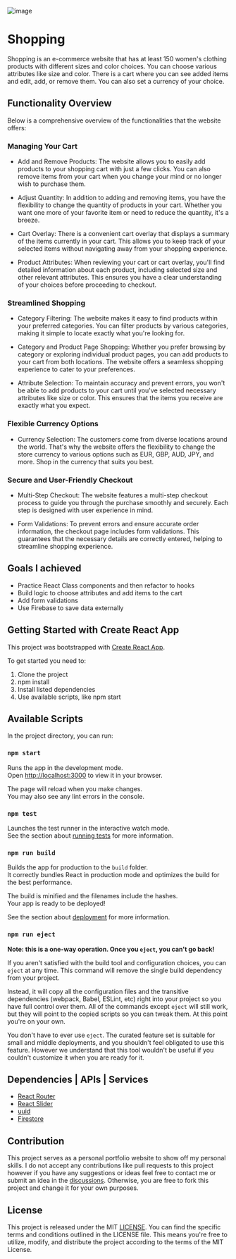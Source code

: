 ![image](https://github.com/user-attachments/assets/41ab1811-b1d6-4c05-b313-59b15dcdf13b)

# Shopping 
Shopping is an e-commerce website that has at least 150 women's clothing products with different sizes and color choices. You can choose various attributes like size and color. There is a cart where you can see added items and edit, add, or remove them. You can also set a currency of your choice.

## Functionality Overview
Below is a comprehensive overview of the functionalities that the website offers:

### Managing Your Cart
- Add and Remove Products: The website allows you to easily add products to your shopping cart with just a few clicks. You can also remove items from your cart when you change your mind or no longer wish to purchase them.

- Adjust Quantity: In addition to adding and removing items, you have the flexibility to change the quantity of products in your cart. Whether you want one more of your favorite item or need to reduce the quantity, it's a breeze.

- Cart Overlay: There is a convenient cart overlay that displays a summary of the items currently in your cart. This allows you to keep track of your selected items without navigating away from your shopping experience.

- Product Attributes: When reviewing your cart or cart overlay, you'll find detailed information about each product, including selected size and other relevant attributes. This ensures you have a clear understanding of your choices before proceeding to checkout.

### Streamlined Shopping
- Category Filtering: The website makes it easy to find products within your preferred categories. You can filter products by various categories, making it simple to locate exactly what you're looking for.

- Category and Product Page Shopping: Whether you prefer browsing by category or exploring individual product pages, you can add products to your cart from both locations. The website offers a seamless shopping experience to cater to your preferences.

- Attribute Selection: To maintain accuracy and prevent errors, you won't be able to add products to your cart until you've selected necessary attributes like size or color. This ensures that the items you receive are exactly what you expect.

### Flexible Currency Options
- Currency Selection: The customers come from diverse locations around the world. That's why the website offers the flexibility to change the store currency to various options such as EUR, GBP, AUD, JPY, and more. Shop in the currency that suits you best.

### Secure and User-Friendly Checkout
- Multi-Step Checkout: The website features a multi-step checkout process to guide you through the purchase smoothly and securely. Each step is designed with user experience in mind.

- Form Validations: To prevent errors and ensure accurate order information, the checkout page includes form validations. This guarantees that the necessary details are correctly entered, helping to streamline shopping experience.

## Goals I achieved
- Practice React Class components and then refactor to hooks
- Build logic to choose attributes and add items to the cart
- Add form validations
- Use Firebase to save data externally


## Getting Started with Create React App

This project was bootstrapped with [Create React App](https://github.com/facebook/create-react-app).

To get started you need to:

1. Clone the project
2. npm install
3. Install listed dependencies
4. Use available scripts, like npm start

## Available Scripts <a id="scripts"></a>

In the project directory, you can run:

### `npm start`

Runs the app in the development mode.\
Open [http://localhost:3000](http://localhost:3000) to view it in your browser.

The page will reload when you make changes.\
You may also see any lint errors in the console.

### `npm test`

Launches the test runner in the interactive watch mode.\
See the section about [running tests](https://facebook.github.io/create-react-app/docs/running-tests) for more information.

### `npm run build`

Builds the app for production to the `build` folder.\
It correctly bundles React in production mode and optimizes the build for the best performance.

The build is minified and the filenames include the hashes.\
Your app is ready to be deployed!

See the section about [deployment](https://facebook.github.io/create-react-app/docs/deployment) for more information.

### `npm run eject`

**Note: this is a one-way operation. Once you `eject`, you can't go back!**

If you aren't satisfied with the build tool and configuration choices, you can `eject` at any time. This command will remove the single build dependency from your project.

Instead, it will copy all the configuration files and the transitive dependencies (webpack, Babel, ESLint, etc) right into your project so you have full control over them. All of the commands except `eject` will still work, but they will point to the copied scripts so you can tweak them. At this point you're on your own.

You don't have to ever use `eject`. The curated feature set is suitable for small and middle deployments, and you shouldn't feel obligated to use this feature. However we understand that this tool wouldn't be useful if you couldn't customize it when you are ready for it.

## Dependencies | APIs | Services 

- [React Router](https://www.npmjs.com/package/react-router-dom)
- [React Slider](https://www.npmjs.com/package/react-simple-image-slider)
- [uuid](https://www.npmjs.com/package/uuid)
- [Firestore](https://firebase.google.com/docs/firestore)

## Contribution <a id="contribution"></a>

This project serves as a personal portfolio website to show off my personal skills. I do not accept any contributions like pull requests to this project however if you have any suggestions or ideas feel free to contact me or submit an idea in the [discussions](https://github.com/catherineisonline/shopping-time/discussions). Otherwise, you are free to fork this project and change it for your own purposes. 

## License  <a id="license"></a>
This project is released under the MIT [LICENSE](https://github.com/catherineisonline/shopping-time/blob/main/LICENSE). You can find the specific terms and conditions outlined in the LICENSE file. This means you're free to utilize, modify, and distribute the project according to the terms of the MIT License.
